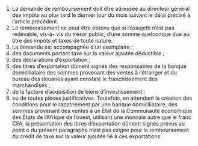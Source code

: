 1) La demande de remboursement doit être adressée au directeur général des impôts au plus tard le dernier jour du mois suivant le délai précisé à l’article précédent.
2) Le remboursement ne peut être obtenu que si l’assujetti n’est pas redevable, vis-à-
vis du trésor public, d’une somme quelconque due au titre des impôts et taxes de toute nature.
3) La demande est accompagnée d’un exemplaire :
1) des documents portant taxe sur la valeur ajoutée déductible ;
1) des déclarations d’exportation ;
1) des  titres  d’exportation  dûment  signés  des  responsables  de  la  banque
domiciliataire des sommes provenant des ventes à l’étranger et du bureau des douanes ayant constaté le franchissement des marchandises ;
4) de la facture d’acquisition de biens d’investissement ;
4) ou de toutes pièces justificatives.
Toutefois, en attendant la création des conditions pour le rapatriement par une banque domiciliataire, des sommes provenant des ventes à un État de la Communauté économique des États de l’Afrique de l’ouest, utilisant une monnaie autre que le franc CFA, la  présentation  des  titres  d’exportation  dûment  signés  prévus  au  point  c  du  présent paragraphe n’est pas exigée pour le remboursement du crédit de taxe sur la valeur ajoutée lié à ces exportations.